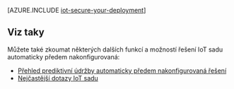 <properties
 pageTitle="Zabezpečení Internet věci nasazení | Microsoft Azure"
 description="Tento článek popisuje, jak zajistit IoT nasazení"
 services=""
 suite="iot-suite"
 documentationCenter=""
 authors="YuriDio"
 manager="timlt"
 editor=""/>

<tags
 ms.service="iot-suite"
 ms.devlang="na"
 ms.topic="article"
 ms.tgt_pltfrm="na"
 ms.workload="na"
 ms.date="10/17/2016"
 ms.author="yurid"/>

[AZURE.INCLUDE [iot-secure-your-deployment](../../includes/iot-secure-your-deployment.md)]

## <a name="see-also"></a>Viz taky

Můžete také zkoumat některých dalších funkcí a možností řešení IoT sadu automaticky předem nakonfigurovaná:

- [Přehled prediktivní údržby automaticky předem nakonfigurovaná řešení][lnk-predictive-overview]
- [Nejčastější dotazy IoT sadu][lnk-faq]

[lnk-predictive-overview]: iot-suite-predictive-overview.md
[lnk-faq]: iot-suite-faq.md